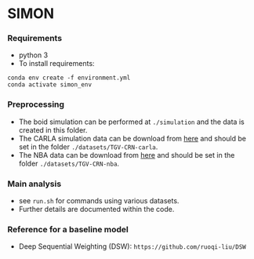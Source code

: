 # SIMON
### Requirements
* python 3
* To install requirements:

```setup
conda env create -f environment.yml
conda activate simon_env
```

### Preprocessing 
* The boid simulation can be performed at `./simulation` and the data is created in this folder.
* The CARLA simulation data can be download from [here](https://www.dropbox.com/sh/f356wip5ouwhbug/AAAF8nWRY2pf4Gsx7cuG3i4Ua?dl=0) and should be set in the folder `./datasets/TGV-CRN-carla`.
* The NBA data can be download from [here](https://www.dropbox.com/sh/k5whjbn5iiqxgag/AABAEvfivY3UFvllST3M5259a?dl=0) and should be set in the folder `./datasets/TGV-CRN-nba`.

### Main analysis
* see `run.sh` for commands using various datasets.
* Further details are documented within the code.

### Reference for a baseline model
- Deep Sequential Weighting (DSW): `https://github.com/ruoqi-liu/DSW`